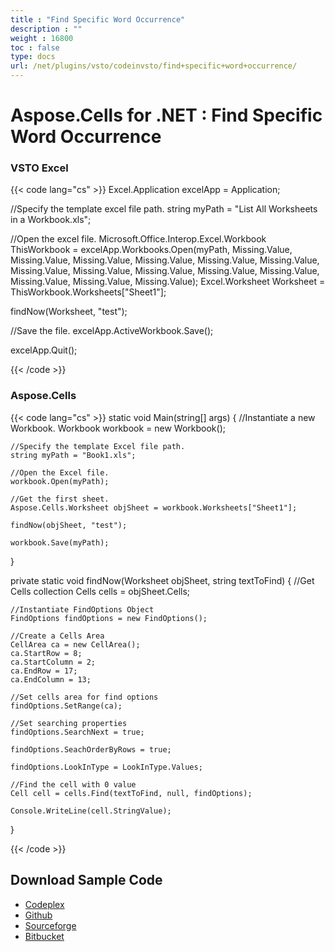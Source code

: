 ```yaml
---
title : "Find Specific Word Occurrence" 
description : "" 
weight : 16800 
toc : false
type: docs
url: /net/plugins/vsto/codeinvsto/find+specific+word+occurrence/
---
```


# Aspose.Cells for .NET : Find Specific Word Occurrence


### VSTO Excel

{{< code lang="cs" >}}
Excel.Application excelApp = Application;

//Specify the template excel file path.
string myPath = "List All Worksheets in a Workbook.xls";

//Open the excel file.
Microsoft.Office.Interop.Excel.Workbook ThisWorkbook = excelApp.Workbooks.Open(myPath, Missing.Value, Missing.Value,
	  Missing.Value, Missing.Value,
	  Missing.Value, Missing.Value,
	  Missing.Value, Missing.Value,
	  Missing.Value, Missing.Value,
	  Missing.Value, Missing.Value,
	  Missing.Value, Missing.Value);
Excel.Worksheet Worksheet = ThisWorkbook.Worksheets["Sheet1"];

findNow(Worksheet, "test");

//Save the file.
excelApp.ActiveWorkbook.Save();

excelApp.Quit();

{{< /code >}}

### Aspose.Cells

{{< code lang="cs" >}}
static void Main(string[] args)
{
	//Instantiate a new Workbook.
	Workbook workbook = new Workbook();

	//Specify the template Excel file path.
	string myPath = "Book1.xls";

	//Open the Excel file.
	workbook.Open(myPath);

	//Get the first sheet.
	Aspose.Cells.Worksheet objSheet = workbook.Worksheets["Sheet1"];

	findNow(objSheet, "test");

	workbook.Save(myPath);
}

private static void findNow(Worksheet objSheet, string textToFind)
{
	//Get Cells collection
	Cells cells = objSheet.Cells;

	//Instantiate FindOptions Object
	FindOptions findOptions = new FindOptions();

	//Create a Cells Area
	CellArea ca = new CellArea();
	ca.StartRow = 8;
	ca.StartColumn = 2;
	ca.EndRow = 17;
	ca.EndColumn = 13;

	//Set cells area for find options
	findOptions.SetRange(ca);

	//Set searching properties
	findOptions.SearchNext = true;

	findOptions.SeachOrderByRows = true;

	findOptions.LookInType = LookInType.Values;

	//Find the cell with 0 value
	Cell cell = cells.Find(textToFind, null, findOptions);

	Console.WriteLine(cell.StringValue);
}

{{< /code >}}

## Download Sample Code

*   [Codeplex](https://asposevsto.codeplex.com/downloads/get/1459778)
*   [Github](https://github.com/asposemarketplace/Aspose_for_VSTO/releases/download/Aspose.Cells1.1/Find.Specific.Word.Occurrence.Aspose.Cells.zip)
*   [Sourceforge](https://sourceforge.net/p/asposevsto/wiki/Home/)
*   [Bitbucket](https://bitbucket.org/asposemarketplace/aspose-for-vsto/wiki/Find%20Specific%20Word%20Occurrence)

